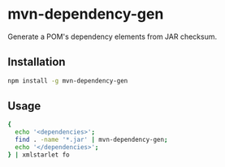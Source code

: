 mvn-dependency-gen
====

Generate a POM's dependency elements from JAR checksum.

Installation
---

```bash
npm install -g mvn-dependency-gen
```

Usage
---

```bash
{
  echo '<dependencies>';
  find . -name '*.jar' | mvn-dependency-gen;
  echo '</dependencies>';
} | xmlstarlet fo
```